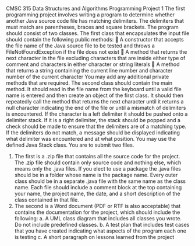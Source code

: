 CMSC 315 Data Structures and Algorithms
Programming Project 1
The first programming project involves writing a program to determine whether another Java
source code file has matching delimiters. The delimiters that must match are parentheses, braces
and square brackets. The program should consist of two classes. The first class that encapsulates
the input file should contain the following public methods:
 A constructor that accepts the file name of the Java source file to be tested and throws a
FileNotFoundException if the file does not exist
 A method that returns the next character in the file excluding characters that are inside
either type of comment and characters in either character or string literals
 A method that returns a string containing the current line number and character number
of the current character
You may add any additional private methods that are required.
The second class should contain the main method. It should read in the file name from the
keyboard until a valid file name is entered and then create an object of the first class. It should
then repeatedly call the method that returns the next character until it returns a null character
indicating the end of the file or until a mismatch of delimiters is encountered. If the character is a
left delimiter it should be pushed onto a delimiter stack. If it is a right delimiter, the stack should
be popped and a check should be made to ensure that the delimiters are of a matching type. If the
delimiters do not match, a message should be displayed indicating what delimiter was
encountered and at what position. You may use the defined Java Stack class.
You are to submit two files.
1. The first is a .zip file that contains all the source code for the project. The .zip file
should contain only source code and nothing else, which means only the .java files. If
you elect to use a package the .java files should be in a folder whose name is the
package name. Every outer class should be in a separate .java file with the same name
as the class name. Each file should include a comment block at the top containing your
name, the project name, the date, and a short description of the class contained in that
file.
2. The second is a Word document (PDF or RTF is also acceptable) that contains the
documentation for the project, which should include the following:
a. A UML class diagram that includes all classes you wrote. Do not include
predefined classes.
b. A test plan that includes test cases that you have created indicating what aspects
of the program each one is testing
c. A short paragraph on lessons learned from the project

